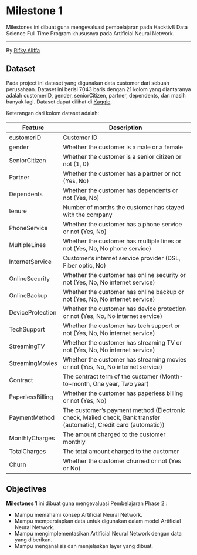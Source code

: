 # Milestone 1

Milestones ini dibuat guna mengevaluasi pembelajaran pada Hacktiv8 Data Science Full Time Program khususnya pada Artificial Neural Network.

---

By [Rifky Aliffa](https://github.com/Penzragon)

## Dataset

Pada project ini dataset yang digunakan data customer dari sebuah perusahaan. Dataset ini berisi 7043 baris dengan 21 kolom yang diantaranya adalah customerID, gender, seniorCitizen, partner, dependents, dan masih banyak lagi. Dataset dapat dilihat di [Kaggle](https://www.kaggle.com/blastchar/telco-customer-churn).

Keterangan dari kolom dataset adalah:

| Feature          | Description                                                                                                        |
| ---------------- | ------------------------------------------------------------------------------------------------------------------ |
| customerID       | Customer ID                                                                                                        |
| gender           | Whether the customer is a male or a female                                                                         |
| SeniorCitizen    | Whether the customer is a senior citizen or not (1, 0)                                                             |
| Partner          | Whether the customer has a partner or not (Yes, No)                                                                |
| Dependents       | Whether the customer has dependents or not (Yes, No)                                                               |
| tenure           | Number of months the customer has stayed with the company                                                          |
| PhoneService     | Whether the customer has a phone service or not (Yes, No)                                                          |
| MultipleLines    | Whether the customer has multiple lines or not (Yes, No, No phone service)                                         |
| InternetService  | Customer’s internet service provider (DSL, Fiber optic, No)                                                        |
| OnlineSecurity   | Whether the customer has online security or not (Yes, No, No internet service)                                     |
| OnlineBackup     | Whether the customer has online backup or not (Yes, No, No internet service)                                       |
| DeviceProtection | Whether the customer has device protection or not (Yes, No, No internet service)                                   |
| TechSupport      | Whether the customer has tech support or not (Yes, No, No internet service)                                        |
| StreamingTV      | Whether the customer has streaming TV or not (Yes, No, No internet service)                                        |
| StreamingMovies  | Whether the customer has streaming movies or not (Yes, No, No internet service)                                    |
| Contract         | The contract term of the customer (Month-to-month, One year, Two year)                                             |
| PaperlessBilling | Whether the customer has paperless billing or not (Yes, No)                                                        |
| PaymentMethod    | The customer’s payment method (Electronic check, Mailed check, Bank transfer (automatic), Credit card (automatic)) |
| MonthlyCharges   | The amount charged to the customer monthly                                                                         |
| TotalCharges     | The total amount charged to the customer                                                                           |
| Churn            | Whether the customer churned or not (Yes or No)                                                                    |

## Objectives

**Milestones 1** ini dibuat guna mengevaluasi Pembelajaran Phase 2 :

- Mampu memahami konsep Artificial Neural Network.
- Mampu mempersiapkan data untuk digunakan dalam model Artificial Neural Network.
- Mampu mengimplementasikan Artificial Neural Network dengan data yang diberikan.
- Mampu menganalisis dan menjelaskan layer yang dibuat.
